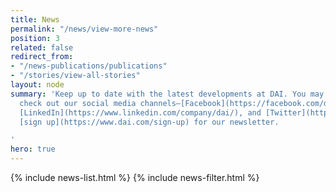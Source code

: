 ```yaml
---
title: News
permalink: "/news/view-more-news"
position: 3
related: false
redirect_from:
- "/news-publications/publications"
- "/stories/view-all-stories"
layout: node
summary: 'Keep up to date with the latest developments at DAI. You may also want to
  check out our social media channels—[Facebook](https://facebook.com/daiglobal),
  [LinkedIn](https://www.linkedin.com/company/dai/), and [Twitter](https://twitter.com/daiglobal)—or
  [sign up](https://www.dai.com/sign-up) for our newsletter.

'
hero: true
---
```


{% include news-list.html %}
{% include news-filter.html %}
